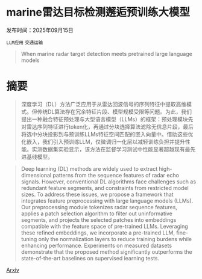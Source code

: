 # marine雷达目标检测邂逅预训练大模型

发布时间：2025年09月15日

`LLM应用` `交通运输`

> When marine radar target detection meets pretrained large language models

# 摘要

> 深度学习（DL）方法广泛应用于从雷达回波信号的序列特征中提取高维模式。但传统DL算法存在冗余特征片段、模型规模受限等问题。为此，我们提出一种融合特征预处理与大型语言模型（LLMs）的框架：预处理模块先对雷达序列特征进行token化，再通过分块选择算法滤除无信息片段，最后将选中分块投影到与预训练LLMs特征空间匹配的嵌入向量中。借助这些优化嵌入，我们引入预训练LLM，仅微调归一化层以减轻训练负担并提升性能。实测数据集实验显示，该方法在监督学习测试中性能显著超越现有最先进基线模型。

> Deep learning (DL) methods are widely used to extract high-dimensional patterns from the sequence features of radar echo signals. However, conventional DL algorithms face challenges such as redundant feature segments, and constraints from restricted model sizes. To address these issues, we propose a framework that integrates feature preprocessing with large language models (LLMs). Our preprocessing module tokenizes radar sequence features, applies a patch selection algorithm to filter out uninformative segments, and projects the selected patches into embeddings compatible with the feature space of pre-trained LLMs. Leveraging these refined embeddings, we incorporate a pre-trained LLM, fine-tuning only the normalization layers to reduce training burdens while enhancing performance. Experiments on measured datasets demonstrate that the proposed method significantly outperforms the state-of-the-art baselines on supervised learning tests.

[Arxiv](https://arxiv.org/abs/2509.12110)